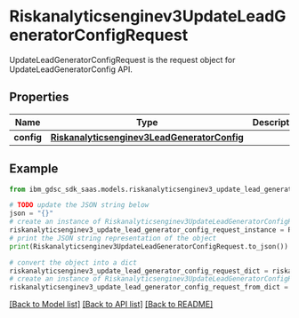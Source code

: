 # Riskanalyticsenginev3UpdateLeadGeneratorConfigRequest

UpdateLeadGeneratorConfigRequest is the request object for UpdateLeadGeneratorConfig API.

## Properties

Name | Type | Description | Notes
------------ | ------------- | ------------- | -------------
**config** | [**Riskanalyticsenginev3LeadGeneratorConfig**](Riskanalyticsenginev3LeadGeneratorConfig.md) |  | [optional] 

## Example

```python
from ibm_gdsc_sdk_saas.models.riskanalyticsenginev3_update_lead_generator_config_request import Riskanalyticsenginev3UpdateLeadGeneratorConfigRequest

# TODO update the JSON string below
json = "{}"
# create an instance of Riskanalyticsenginev3UpdateLeadGeneratorConfigRequest from a JSON string
riskanalyticsenginev3_update_lead_generator_config_request_instance = Riskanalyticsenginev3UpdateLeadGeneratorConfigRequest.from_json(json)
# print the JSON string representation of the object
print(Riskanalyticsenginev3UpdateLeadGeneratorConfigRequest.to_json())

# convert the object into a dict
riskanalyticsenginev3_update_lead_generator_config_request_dict = riskanalyticsenginev3_update_lead_generator_config_request_instance.to_dict()
# create an instance of Riskanalyticsenginev3UpdateLeadGeneratorConfigRequest from a dict
riskanalyticsenginev3_update_lead_generator_config_request_from_dict = Riskanalyticsenginev3UpdateLeadGeneratorConfigRequest.from_dict(riskanalyticsenginev3_update_lead_generator_config_request_dict)
```
[[Back to Model list]](../README.md#documentation-for-models) [[Back to API list]](../README.md#documentation-for-api-endpoints) [[Back to README]](../README.md)


